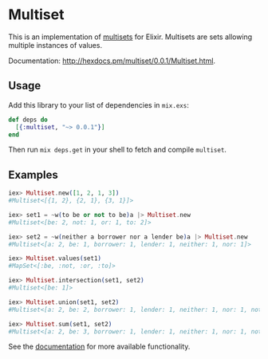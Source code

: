 # Multiset

This is an implementation of [multisets](https://en.wikipedia.org/wiki/Multiset) for
Elixir. Multisets are sets allowing multiple instances of values.

Documentation: http://hexdocs.pm/multiset/0.0.1/Multiset.html.

## Usage

Add this library to your list of dependencies in `mix.exs`:

``` elixir
def deps do
  [{:multiset, "~> 0.0.1"}]
end
```

Then run `mix deps.get` in your shell to fetch and compile `multiset`.

## Examples

``` elixir
iex> Multiset.new([1, 2, 1, 3])
#Multiset<[{1, 2}, {2, 1}, {3, 1}]>

iex> set1 = ~w(to be or not to be)a |> Multiset.new
#Multiset<[be: 2, not: 1, or: 1, to: 2]>

iex> set2 = ~w(neither a borrower nor a lender be)a |> Multiset.new
#Multiset<[a: 2, be: 1, borrower: 1, lender: 1, neither: 1, nor: 1]>

iex> Multiset.values(set1)
#MapSet<[:be, :not, :or, :to]>

iex> Multiset.intersection(set1, set2)
#Multiset<[be: 1]>

iex> Multiset.union(set1, set2)
#Multiset<[a: 2, be: 2, borrower: 1, lender: 1, neither: 1, nor: 1, not: 1, or: 1, to: 2]>

iex> Multiset.sum(set1, set2)
#Multiset<[a: 2, be: 3, borrower: 1, lender: 1, neither: 1, nor: 1, not: 1, or: 1, to: 2]>
```

See the [documentation](http://hexdocs.pm/multiset/0.0.1/Multiset.html) for more available
functionality.
